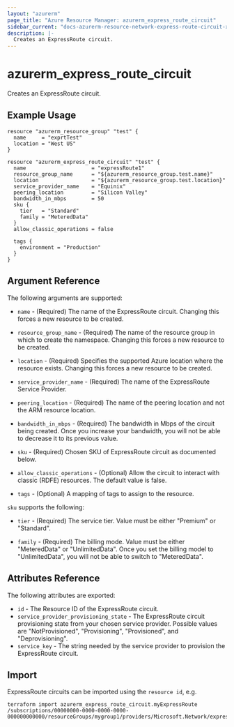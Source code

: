 ```yaml
---
layout: "azurerm"
page_title: "Azure Resource Manager: azurerm_express_route_circuit"
sidebar_current: "docs-azurerm-resource-network-express-route-circuit-x"
description: |-
  Creates an ExpressRoute circuit.
---
```


# azurerm_express_route_circuit

Creates an ExpressRoute circuit.

## Example Usage

```hcl
resource "azurerm_resource_group" "test" {
  name     = "exprtTest"
  location = "West US"
}

resource "azurerm_express_route_circuit" "test" {
  name                     = "expressRoute1"
  resource_group_name      = "${azurerm_resource_group.test.name}"
  location                 = "${azurerm_resource_group.test.location}"
  service_provider_name    = "Equinix"
  peering_location         = "Silicon Valley"
  bandwidth_in_mbps        = 50
  sku {
    tier   = "Standard"
    family = "MeteredData"
  }
  allow_classic_operations = false

  tags {
    environment = "Production"
  }
}
```

## Argument Reference

The following arguments are supported:

* `name` - (Required) The name of the ExpressRoute circuit. Changing this forces a
    new resource to be created.

* `resource_group_name` - (Required) The name of the resource group in which to
    create the namespace. Changing this forces a new resource to be created.

* `location` - (Required) Specifies the supported Azure location where the resource exists.
    Changing this forces a new resource to be created.

* `service_provider_name` - (Required) The name of the ExpressRoute Service Provider.

* `peering_location` - (Required) The name of the peering location and not the ARM resource location.

* `bandwidth_in_mbps` - (Required) The bandwidth in Mbps of the circuit being created. Once you increase your bandwidth,
    you will not be able to decrease it to its previous value.

* `sku` - (Required) Chosen SKU of ExpressRoute circuit as documented below.

* `allow_classic_operations` - (Optional) Allow the circuit to interact with classic (RDFE) resources.
    The default value is false.

* `tags` - (Optional) A mapping of tags to assign to the resource.

`sku` supports the following:

* `tier` - (Required) The service tier. Value must be either "Premium" or "Standard".

* `family` - (Required) The billing mode. Value must be either "MeteredData" or "UnlimitedData".
   Once you set the billing model to "UnlimitedData", you will not be able to switch to "MeteredData".

## Attributes Reference

The following attributes are exported:

* `id` - The Resource ID of the ExpressRoute circuit.
* `service_provider_provisioning_state` - The ExpressRoute circuit provisioning state from your chosen service provider.
    Possible values are "NotProvisioned", "Provisioning", "Provisioned", and "Deprovisioning".
* `service_key` - The string needed by the service provider to provision the ExpressRoute circuit.

## Import

ExpressRoute circuits can be imported using the `resource id`, e.g.

```shell
terraform import azurerm_express_route_circuit.myExpressRoute /subscriptions/00000000-0000-0000-0000-000000000000/resourceGroups/mygroup1/providers/Microsoft.Network/expressRouteCircuits/myExpressRoute
```
